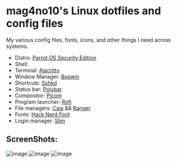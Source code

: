 # mag4no10's Linux dotfiles and config files

My various config files, fonts, icons, and other things I need across systems.

* Distro: [Parrot OS Security Edition](https://parrotsec.org/)
* Shell: 
* Terminal: [Alacritty](https://github.com/alacritty/alacritty)
* Window Manager: [Bspwm](https://github.com/baskerville/bspwm)
* Shortcuts: [Sxhkd](https://github.com/baskerville/sxhkd)
* Status bar: [Polybar](https://github.com/polybar/polybar)
* Compositor: [Picom](https://github.com/jonaburg/picom)
* Program launcher: [Rofi](https://github.com/davatorium/rofi)
* File managers: [Caja](https://github.com/mate-desktop/caja) && [Ranger](https://github.com/ranger/ranger)
* Fonts: [Hack Nerd Font](https://www.nerdfonts.com/font-downloads)
* Login manager: [Slim](https://wiki.archlinux.org/title/SLiM)


  
## ScreenShots:

![image](https://user-images.githubusercontent.com/90365667/194554055-b86127d0-49be-4385-a944-12e08f894c7c.png)
![image](https://user-images.githubusercontent.com/90365667/194554013-d1bdd176-8f31-4c48-8857-d0c4f2ac102c.png)
![image](https://user-images.githubusercontent.com/90365667/194554158-605623dc-e4e3-44c3-8419-1cf20b4acaac.png)

  
